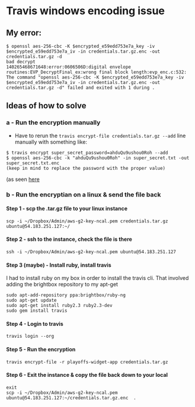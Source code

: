 # Travis windows encoding issue

## My error:

```
$ openssl aes-256-cbc -K $encrypted_e59edd753e7a_key -iv $encrypted_e59edd753e7a_iv -in credentials.tar.gz.enc -out credentials.tar.gz -d
bad decrypt
140265468671648:error:0606506D:digital envelope routines:EVP_DecryptFinal_ex:wrong final block length:evp_enc.c:532:
The command "openssl aes-256-cbc -K $encrypted_e59edd753e7a_key -iv $encrypted_e59edd753e7a_iv -in credentials.tar.gz.enc -out credentials.tar.gz -d" failed and exited with 1 during .
```

## Ideas of how to solve

### a - Run the encryption manually

- Have to rerun the `travis encrypt-file credentials.tar.gz --add` line manually with something like:
```
$ travis encrypt super_secret_password=ahduQu9ushou0Roh --add
$ openssl aes-256-cbc -k "ahduQu9ushou0Roh" -in super_secret.txt -out super_secret.txt.enc
(keep in mind to replace the password with the proper value)
```
(as seen [here](https://docs.travis-ci.com/user/encrypting-files/#Using-OpenSSL)


### b - Run the encryptian on a linux & send the file back

#### Step 1 - scp the .tar.gz file to your linux instance

```
scp -i ~/Dropbox/Admin/aws-g2-key-ncal.pem credentials.tar.gz ubuntu@54.183.251.127:~/
```

#### Step 2 - ssh to the instance, check the file is there

```
ssh -i ~/Dropbox/Admin/aws-g2-key-ncal.pem ubuntu@54.183.251.127
```

#### Step 3 (maybe) - Install ruby, install travis

I had to install ruby on my box in order to install the travis cli. That involved adding the brightbox repository to my apt-get

```
sudo apt-add-repository ppa:brightbox/ruby-ng
sudo apt-get update
sudo apt-get install ruby2.3 ruby2.3-dev
sudo gem install travis
```

#### Step 4 - Login to travis

```
travis login --org
```

#### Step 5 - Run the encryption

```
travis encrypt-file -r playoffs-widget-app credentials.tar.gz
```

#### Step 6 - Exit the instance & copy the file back down to your local

```
exit
scp -i ~/Dropbox/Admin/aws-g2-key-ncal.pem ubuntu@54.183.251.127:~/credentials.tar.gz.enc  .
``` 















